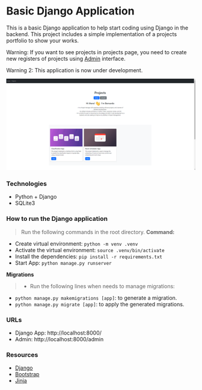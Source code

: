 # Basic Django Application
This is a basic Django application to help start coding using Django in the backend.
This project includes a simple implementation of a projects portfolio to show your works.

Warning: If you want to see projects in projects page, you need to create new registers of projects using [Admin](http://localhost:8000/admin) interface.

Warning 2: This application is now under development.

![Project Image](projects_portfolio_image.png)

### Technologies
- Python + Django
- SQLite3

### How to run the Django application
> Run the following commands in the root directory.
**Command:**
- Create virtual environment: `python -m venv .venv`
- Activate the virtual environment: `source .venv/bin/activate`
- Install the dependencies: `pip install -r requirements.txt`
- Start App: `python manage.py runserver`

**Migrations**
> - Run the following lines when needs to manage migrations:
- `python manage.py makemigrations [app]`: to generate a migration.
- `python manage.py migrate [app]`: to apply the generated migrations.

### **URLs**
- Django App: http://localhost:8000/
- Admin: http://localhost:8000/admin

### Resources
- [Django](https://www.djangoproject.com/)
- [Bootstrap](https://getbootstrap.com/)
- [Jinja](https://jinja.palletsprojects.com/en/3.1.x/)